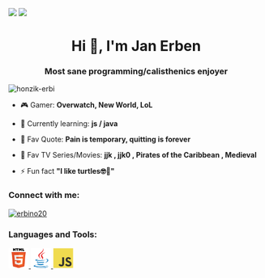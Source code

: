 ![](https://user-images.githubusercontent.com/115611759/195277202-915c99f8-c712-416f-b01f-99f6f2e474f6.png)
![](https://user-images.githubusercontent.com/115611759/195277252-c2fb3070-e523-4eb0-9314-f48a2f790587.png)
<h1 align="center">Hi 👋, I'm Jan Erben</h1>
<h3 align="center">Most sane programming/calisthenics enjoyer</h3>

<p align="left"> <img src="https://komarev.com/ghpvc/?username=honzik-erbi&label=Profile%20views&color=0e75b6&style=flat" alt="honzik-erbi" /> </p>

- 🎮 Gamer: **Overwatch, New World, LoL**

- 🥶 Currently learning: **js / java**

- 📢 Fav Quote: **Pain is temporary, quitting is forever**

- 🎥 Fav TV Series/Movies: **jjk , jjk0 , Pirates of the Caribbean , Medieval**

- ⚡ Fun fact **"I like turtles🤓🐢"**

<h3 align="left">Connect with me:</h3>
<p align="left">
<a href="https://instagram.com/erbino20" target="blank"><img align="center" src="https://raw.githubusercontent.com/rahuldkjain/github-profile-readme-generator/master/src/images/icons/Social/instagram.svg" alt="erbino20" height="30" width="40" /></a>
</p>

<h3 align="left">Languages and Tools:</h3>
<p align="left"> <a href="https://www.w3.org/html/" target="_blank" rel="noreferrer"> <img src="https://raw.githubusercontent.com/devicons/devicon/master/icons/html5/html5-original-wordmark.svg" alt="html5" width="40" height="40"/> </a> <a href="https://www.java.com" target="_blank" rel="noreferrer"> <img src="https://raw.githubusercontent.com/devicons/devicon/master/icons/java/java-original.svg" alt="java" width="40" height="40"/> </a> <a href="https://developer.mozilla.org/en-US/docs/Web/JavaScript" target="_blank" rel="noreferrer"> <img src="https://raw.githubusercontent.com/devicons/devicon/master/icons/javascript/javascript-original.svg" alt="javascript" width="40" height="40"/> </a> </p>
